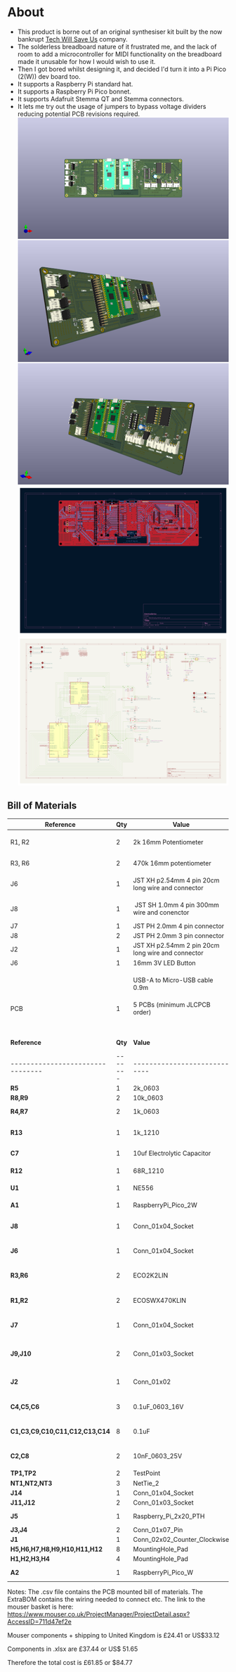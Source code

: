 # About

- This product is borne out of an original synthesiser kit built by the now bankrupt [Tech Will Save Us](https://en.wikipedia.org/wiki/Technology_Will_Save_Us) company.
- The solderless breadboard nature of it frustrated me, and the lack of room to add a microcontroller for MIDI functionality on the breadboard made it unusable for how I would wish to use it.
- Then I got bored whilst designing it, and decided I'd turn it into a Pi Pico (2(W)) dev board too.
- It supports a Raspberry Pi standard hat.
- It supports a Raspberry Pi Pico bonnet.
- It supports Adafruit Stemma QT and Stemma connectors.
- It lets me try out the usage of jumpers to bypass voltage dividers reducing potential PCB revisions required.
![Centred Image](/img/TWUSDiySynthKitCentre.png)
![Left Hand Image](/img/TWUSDiySynthKitLeft.png)
![Right Hand Image](/img/TWUSDiySynthKitRight.png)
![PCB View](/img/pcb.pdf.png)
![Schematic View](/img/sch.pdf.png)

## Bill of Materials
| Reference | Qty | Value                                             | Datasheet                                                                                                                                                                                                                                                                                                                                                                                                                                                                      | Link / URL                                                                                                     | Manufacturer  | Manufacturer_Part_Number | Price (GBP) | GBP/USD              | Price (USD) | Justification                                                                                            |
| --------- | --- | ------------------------------------------------- | ------------------------------------------------------------------------------------------------------------------------------------------------------------------------------------------------------------------------------------------------------------------------------------------------------------------------------------------------------------------------------------------------------------------------------------------------------------------------------ | -------------------------------------------------------------------------------------------------------------- | ------------- | ------------------------ | ----------- | -------------------- | ----------- | -------------------------------------------------------------------------------------------------------- |
| R1, R2    | 2   | 2k 16mm Potentiometer                             | [https://static.rapidonline.com/pdf/65-1480.pdf](https://static.rapidonline.com/pdf/65-1480.pdf)                                                                                                                                                                                                                                                                                                                                                                               | https://www.rapidonline.com/omeg-eco2k2lin-2k2-linear-single-16mm-control-pot-65-1401                          | Omeg          | ECO2K2LIN                | £1.75       |  $              1.36 | USD 2.38    | For the volume control and adjustment of the midi volume too                                             |
| R3, R6    | 2   | 470k 16mm potentiometer                           | [https://static.rapidonline.com/pdf/65-1400e.pdf](https://static.rapidonline.com/pdf/65-1400e.pdf)                                                                                                                                                                                                                                                                                                                                                                             | https://www.rapidonline.com/omeg-ecoswx470klin-470k-eco-16mm-linear-switched-control-65-1494                   | Omeg          | ECOSWX470KLIN            | £2.57       |  $              1.36 | USD 3.49    | For the input for the synthesizer                                                                        |
| J6        | 1   | JST XH p2.54mm 4 pin 20cm long wire and connector | [https://www.aliexpress.com/item/1005007460897865.html#nav-specification](https://www.aliexpress.com/item/1005007460897865.html#nav-specification)                                                                                                                                                                                                                                                                                                                             | [https://www.aliexpress.com/item/1005007460897865.html](https://www.aliexpress.com/item/1005007460897865.html) | Generic       | ~                        | £0.75       |  $              1.36 | USD 1.02    | Cables for the PCB mount JST connectors to attach accessories                                            |
| J8        | 1   |  JST SH 1.0mm 4 pin 300mm wire and conenctor      | https://www.aliexpress.com/item/1005007218127653.html?spm=a2g0o.productlist.main.1.63d76305UmTvS8&algo_pvid=8017bda6-71a1-4b7b-932a-028b233ec6b2&algo_exp_id=8017bda6-71a1-4b7b-932a-028b233ec6b2-0&pdp_ext_f=%7B%22order%22%3A%221971%22%2C%22eval%22%3A%221%22%7D&pdp_npi=4%40dis%21GBP%210.59%210.59%21%21%215.53%215.53%21%40210390c917491563321605448e615d%2112000039871029577%21sea%21UK%210%21ABX&curPageLogUid=Gzq5NMQj9i6H&utparam-url=scene%3Asearch%7Cquery_from%3A | https://www.aliexpress.com/item/1005007218127653.html                                                          | Generic       | ~                        | £0.81       |  $              1.36 | USD 2.21    |                                                                                                          |
| J7        | 1   | JST PH 2.0mm 4 pin connector                      | https://www.aliexpress.com/item/32959854422.html#nav-description                                                                                                                                                                                                                                                                                                                                                                                                               | https://www.aliexpress.com/item/32959854422.html                                                               | Generic       | ~                        | £1.63       |  $              1.36 | USD 1.91    |                                                                                                          |
| J8        | 2   | JST PH 2.0mm 3 pin connector                      | https://www.aliexpress.com/item/32959854422.html#nav-description                                                                                                                                                                                                                                                                                                                                                                                                               | https://www.aliexpress.com/item/32959854422.html                                                               | Generic       | ~                        | £1.41       |  $              1.36 | USD 1.91    |                                                                                                          |
| J2        | 1   | JST XH p2.54mm 2 pin 20cm long wire and connector | [https://www.aliexpress.com/item/1005007460897865.html#nav-specification](https://www.aliexpress.com/item/1005007460897865.html#nav-specification)                                                                                                                                                                                                                                                                                                                             | [https://www.aliexpress.com/item/1005007460897865.html](https://www.aliexpress.com/item/1005007460897865.html) | Generic       | ~                        | £0.75       |  $              1.36 | USD 1.02    |                                                                                                          |
| J6        | 1   | 16mm 3V LED Button                                | [https://www.aliexpress.com/item/1005008024309525.html#nav-specification](https://www.aliexpress.com/item/1005008024309525.html#nav-specification)                                                                                                                                                                                                                                                                                                                             | https://www.aliexpress.com/item/1005008024309525.html                                                          | Generic       | ~                        | £1.26       |  $              1.36 | USD 1.71    | Push to pair bluetooth                                                                                   |
|           |     | USB-A to Micro-USB cable 0.9m                     | https://www.amazon.co.uk/dp/B0711PVX6Z?th=1                                                                                                                                                                                                                                                                                                                                                                                                                                    | https://www.amazon.co.uk/dp/B0711PVX6Z                                                                         | Amazon Basics | ~                        | £3.16       |  $              1.36 | USD 4.29    | Genuinely run out of Micro USB cables - happy to find a cheaper one if necessary as long as it does data |
| PCB       | 1   | 5 PCBs (minimum JLCPCB order)                     | ~                                                                                                                                                                                                                                                                                                                                                                                                                                                                              | jlcpcb.com                                                                                                     | JLCPCB        | ~                        | £23.35      |  $              1.36 | USD 31.71   | The PCB                                                                                                  |
|           |     |                                                   |                                                                                                                                                                                                                                                                                                                                                                                                                                                                                |                                                                                                                |               |                          |             |                      |             |                                                                                                          |
|           |     |                                                   |                                                                                                                                                                                                                                                                                                                                                                                                                                                                                |                                                                                                                |               |                          |             |                      |             |                                                                                                          |
|           |     |                                                   |                                                                                                                                                                                                                                                                                                                                                                                                                                                                                |                                                                                                                |               |                          |             |                      |             |                                                                                                          |
|           |     |                                                   |                                                                                                                                                                                                                                                                                                                                                                                                                                                                                |                                                                                                                |               | Total Price              | £37.44      |                      | USD 51.65   |                                                                                                          |
| **Reference**                    | **Qty** | **Value**                    | **DNP** | **Exclude from BOM** | **Exclude from Board** | **Footprint**                                                    | **Datasheet**                                                                                                                                                                                                                                                                  | **JLCPCB ID** | **Manufacturer**                      | **Manufacturer_Part_Number** | **Mouser Part Number** |
| -------------------------------- | ------- | ---------------------------- | ------- | -------------------- | ---------------------- | ---------------------------------------------------------------- | ------------------------------------------------------------------------------------------------------------------------------------------------------------------------------------------------------------------------------------------------------------------------------ | ------------- | ------------------------------------- | ---------------------------- | ---------------------- |
| **R5**                           | 1       | 2k_0603                      |         |                      |                        | PCM_Resistor_SMD_AKL:R_0603_1608Metric_Pad0.98x0.95mm_HandSolder | [https://www.vishay.com/doc?60018](https://www.vishay.com/doc?60018)                                                                                                                                                                                                           | C2076992      | Vishay                                | M55342E12B2B00RT5            | 75-M55342E12B2B00RT5   |
| **R8,R9**                        | 2       | 10k_0603                     |         |                      |                        | PCM_Resistor_SMD_AKL:R_0603_1608Metric_Pad0.98x0.95mm_HandSolder | [https://www.vishay.com/doc?28758](https://www.vishay.com/doc?28758)                                                                                                                                                                                                           | C2130614      | Vishay                                | TNPW060310K0FHEA             | 71-TNPW060310K0FHEA    |
| **R4,R7**                        | 2       | 1k_0603                      |         |                      |                        | PCM_Resistor_SMD_AKL:R_0603_1608Metric_Pad1.05x0.95mm_HandSolder | [https://www.mouser.co.uk/datasheet/2/385/SEI_RMCF_RMCP-3077565.pdf](https://www.mouser.co.uk/datasheet/2/385/SEI_RMCF_RMCP-3077565.pdf)                                                                                                                                       | C4130738      | SEI Stackpole                         | RMCF0603JG1K00               | 708-RMCF0603JG1K00     |
| **R13**                          | 1       | 1k_1210                      |         |                      |                        | PCM_Resistor_SMD_AKL:R_0603_1608Metric_Pad1.05x0.95mm_HandSolder | [https://4donline.ihs.com/images/VipMasterIC/IC/PANA/PANA-S-A0012789169/PANA-S-A0012789169-1.pdf?hkey=CECEF36DEECDED6468708AAF2E19C0C6](https://4donline.ihs.com/images/VipMasterIC/IC/PANA/PANA-S-A0012789169/PANA-S-A0012789169-1.pdf?hkey=CECEF36DEECDED6468708AAF2E19C0C6) | C20024203     | Yageo                                 | ERJ-T14LK102U                | 667-ERJ-T14LK102U      |
| **C7**                           | 1       | 10uf Electrolytic Capacitor  |         |                      |                        | PCM_Capacitor_THT_AKL:CP_Radial_D6.3mm_P2.50mm                   | [https://industrial.panasonic.com/cdbs/www-data/pdf/RDF0000/ABA0000C1059.pdf](https://industrial.panasonic.com/cdbs/www-data/pdf/RDF0000/ABA0000C1059.pdf)                                                                                                                     | C1583769      | Panasonic                             | ECE-A1HKS100B                | 667-ECE-A1HKS100B      |
| **R12**                          | 1       | 68R_1210                     |         |                      |                        | PCM_Resistor_SMD_AKL:R_0603_1608Metric_Pad1.05x0.95mm_HandSolder | [https://www.mouser.co.uk/datasheet/2/447/PYu_AC_51_RoHS_L_11-3418659.pdf](https://www.mouser.co.uk/datasheet/2/447/PYu_AC_51_RoHS_L_11-3418659.pdf)                                                                                                                           | C230487       | Yageo                                 | AC1210JR-0768RL              | 603-AC1210JR-0768RL    |
| **U1**                           | 1       | NE556                        |         |                      |                        | Package_DIP:DIP-14_W7.62mm_Socket_LongPads                       | [http://www.ti.com/lit/ds/symlink/ne556.pdf](http://www.ti.com/lit/ds/symlink/ne556.pdf)                                                                                                                                                                                       | C66175        | Texas Instruments                     | NE556N                       | 595-NE556N             |
| **A1**                           | 1       | RaspberryPi_Pico_2W          |         |                      |                        | Module_RaspberryPi_Pico:RaspberryPi_Pico_W_SMD                   | [https://datasheets.raspberrypi.com/picow/pico-2-w-datasheet.pdf](https://datasheets.raspberrypi.com/picow/pico-2-w-datasheet.pdf)                                                                                                                                             |               | Raspberry Pi Foundation               | SC1633                       | 358-SC1633             |
| **J8**                           | 1       | Conn_01x04_Socket            |         |                      |                        | Connector_JST:JST_SH_SM04B-SRSS-TB_1x04-1MP_P1.00mm_Horizontal   | [https://www.mouser.co.uk/datasheet/2/564/eGH-3477624.pdf](https://www.mouser.co.uk/datasheet/2/564/eGH-3477624.pdf)                                                                                                                                                           | C7279904      | Japan Solderless Terminals            | SM04B-GHMG-TB-(LF)(SN)       | 306-SM04BGHMGTBLFSN    |
| **J6**                           | 1       | Conn_01x04_Socket            |         |                      |                        | Connector_JST:JST_XH_S4B-XH-A-1_1x04_P2.50mm_Horizontal          | [https://www.mouser.co.uk/datasheet/2/564/eXH-3476786.pdf](https://www.mouser.co.uk/datasheet/2/564/eXH-3476786.pdf)                                                                                                                                                           | C163037       | Japan Solderless Terminals            | S4B-XH-A-1(LF)(SN)           | 306-S4BXHA1LFSN        |
| **R3,R6**                        | 2       | ECO2K2LIN                    |         |                      |                        | Connector_JST:JST_XH_S3B-XH-A-1_1x03_P2.50mm_Horizontal          | [https://static.rapidonline.com/pdf/65-1400e.pdf](https://static.rapidonline.com/pdf/65-1400e.pdf), [https://www.mouser.co.uk/datasheet/2/564/eXH-3476786.pdf](https://www.mouser.co.uk/datasheet/2/564/eXH-3476786.pdf)                                                       | C163036       | Japan Solderless Terminals            | S3B-XH-A-1(LF)(SN)           | 306-S3BXHA1LFSN        |
| **R1,R2**                        | 2       | ECOSWX470KLIN                |         |                      |                        | Connector_JST:JST_XH_S3B-XH-A-1_1x03_P2.50mm_Horizontal          | [https://static.rapidonline.com/pdf/65-1494.pdf](https://static.rapidonline.com/pdf/65-1494.pdf), [https://www.mouser.co.uk/datasheet/2/564/eXH-3476786.pdf](https://www.mouser.co.uk/datasheet/2/564/eXH-3476786.pdf)                                                         | C163036       | Japan Solderless Terminals            | S3B-XH-A-1(LF)(SN)           | 306-S3BXHA1LFSN        |
| **J7**                           | 1       | Conn_01x04_Socket            |         |                      |                        | Connector_JST:JST_PH_S4B-PH-K_1x04_P2.00mm_Horizontal            | [https://www.mouser.co.uk/datasheet/2/564/JST_B4B_PH_SM4_TB_LF_SN_ePH-3481264.pdf](https://www.mouser.co.uk/datasheet/2/564/JST_B4B_PH_SM4_TB_LF_SN_ePH-3481264.pdf)                                                                                                           | C157926       | Japan Solderless Terminals            | S4B-PH-K-S(LF)(SN)           | 306-S4BPHKSLFSN        |
| **J9,J10**                       | 2       | Conn_01x03_Socket            |         |                      |                        | Connector_JST:JST_PH_S3B-PH-K_1x03_P2.00mm_Horizontal            | [https://www.mouser.co.uk/datasheet/2/564/JST_B4B_PH_SM4_TB_LF_SN_ePH-3481264.pdf](https://www.mouser.co.uk/datasheet/2/564/JST_B4B_PH_SM4_TB_LF_SN_ePH-3481264.pdf)                                                                                                           | C157929       | Japan Solderless Terminals Commercial | S3B-PH-K-S(LF)(SN)           | 306-S3BPHKSLFSN        |
| **J2**                           | 1       | Conn_01x02                   |         |                      |                        | Connector_JST:JST_XH_S2B-XH-A-1_1x02_P2.50mm_Horizontal          | [https://www.mouser.co.uk/datasheet/2/564/eXH-3476786.pdf](https://www.mouser.co.uk/datasheet/2/564/eXH-3476786.pdf)                                                                                                                                                           | C157931       | Japan Solderless Terminals            | S2B-XH-A(LF)(SN)             | 306-S2B-XH-ALFSN       |
| **C4,C5,C6**                     | 3       | 0.1uF_0603_16V               |         |                      |                        | Capacitor_SMD:C_1206_3216Metric_Pad1.33x1.80mm_HandSolder        | [https://www.mouser.co.uk/datasheet/2/585/MLCC-1837944.pdf](https://www.mouser.co.uk/datasheet/2/585/MLCC-1837944.pdf)                                                                                                                                                         | C6766062      | Samsung Electro-Mechanics             | CL31B104KBCNNND              | 187-CL31B104KBCNNND    |
| **C1,C3,C9,C10,C11,C12,C13,C14** | 8       | 0.1uF                        |         |                      |                        | Capacitor_SMD:C_1206_3216Metric_Pad1.33x1.80mm_HandSolder        | [https://www.mouser.co.uk/datasheet/2/585/MLCC-1837944.pdf](https://www.mouser.co.uk/datasheet/2/585/MLCC-1837944.pdf)                                                                                                                                                         | C6766062      | Samsung Electro-Mechanics             | CL31B104KBCNNND              | 187-CL31B104KBCNNND    |
| **C2,C8**                        | 2       | 10nF_0603_25V                |         |                      |                        | Capacitor_SMD:C_1206_3216Metric_Pad1.33x1.80mm_HandSolder        | [https://www.mouser.co.uk/datasheet/2/585/MLCC-1837944.pdf](https://www.mouser.co.uk/datasheet/2/585/MLCC-1837944.pdf)                                                                                                                                                         | C16196152     | Samsung Electro-Mechanics             | CL31B103KHFNFNE              | 187-CL31B103KHFNFNE    |
| **TP1,TP2**                      | 2       | TestPoint                    |         |                      |                        | TestPoint:TestPoint_Pad_D2.5mm                                   | ~                                                                                                                                                                                                                                                                              |               |                                       |                              |                        |
| **NT1,NT2,NT3**                  | 3       | NetTie_2                     |         | Excluded from BOM    |                        | NetTie:NetTie-2_SMD_Pad0.5mm                                     | ~                                                                                                                                                                                                                                                                              |               |                                       |                              |                        |
| **J14**                          | 1       | Conn_01x04_Socket            |         |                      |                        | Connector_PinSocket_2.54mm:PinSocket_1x04_P2.54mm_Vertical       | ~                                                                                                                                                                                                                                                                              |               |                                       |                              |                        |
| **J11,J12**                      | 2       | Conn_01x03_Socket            |         |                      |                        | Connector_PinSocket_2.54mm:PinSocket_1x03_P2.54mm_Vertical       | ~                                                                                                                                                                                                                                                                              |               |                                       |                              |                        |
| **J5**                           | 1       | Raspberry_Pi_2x20_PTH        |         |                      |                        | Connector_PinHeader_2.54mm:PinHeader_2x20_P2.54mm_Vertical       | [https://www.raspberrypi.org/documentation/hardware/raspberrypi/schematics/rpi_SCH_3bplus_1p0_reduced.pdf](https://www.raspberrypi.org/documentation/hardware/raspberrypi/schematics/rpi_SCH_3bplus_1p0_reduced.pdf)                                                           |               |                                       |                              |                        |
| **J3,J4**                        | 2       | Conn_01x07_Pin               |         |                      |                        | Connector_PinSocket_2.54mm:PinSocket_1x07_P2.54mm_Horizontal     | ~                                                                                                                                                                                                                                                                              |               |                                       |                              |                        |
| **J1**                           | 1       | Conn_02x02_Counter_Clockwise |         |                      |                        | Connector_PinSocket_2.54mm:PinSocket_2x02_P2.54mm_Horizontal     | ~                                                                                                                                                                                                                                                                              |               |                                       |                              |                        |
| **H5,H6,H7,H8,H9,H10,H11,H12**   | 8       | MountingHole_Pad             |         | Excluded from BOM    |                        | MountingHole:MountingHole_2.7mm_M2.5_DIN965_Pad                  | ~                                                                                                                                                                                                                                                                              |               |                                       |                              |                        |
| **H1,H2,H3,H4**                  | 4       | MountingHole_Pad             |         | Excluded from BOM    |                        | MountingHole:MountingHole_2.2mm_M2_DIN965                        | ~                                                                                                                                                                                                                                                                              |               |                                       |                              |                        |
| **A2**                           | 1       | RaspberryPi_Pico_W           |         | Excluded from BOM    |                        | Module_RaspberryPi_Pico:RaspberryPi_Pico_Common_MountingHoles    | [https://datasheets.raspberrypi.com/picow/pico-w-datasheet.pdf](https://datasheets.raspberrypi.com/picow/pico-w-datasheet.pdf)                                                                                                                                                 |               |                                       |                              |                        |

Notes: The .csv file contains the PCB mounted bill of materials.
The ExtraBOM contains the wiring needed to connect etc.
The link to the mouser basket is here: https://www.mouser.co.uk/ProjectManager/ProjectDetail.aspx?AccessID=711d47ef2e

Mouser components + shipping to United Kingdom is £24.41 or US$33.12

Components in .xlsx are £37.44 or  US$ 51.65

Therefore the total cost is £61.85 or $84.77